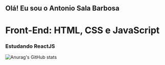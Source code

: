 ## Olá! Eu sou o Antonio Sala Barbosa
# Front-End: HTML, CSS e JavaScript
### Estudando ReactJS

![Anurag's GitHub stats](https://github-readme-stats.vercel.app/api?username=antoniosalabarbosa&show_icons=true&theme=dracula)
